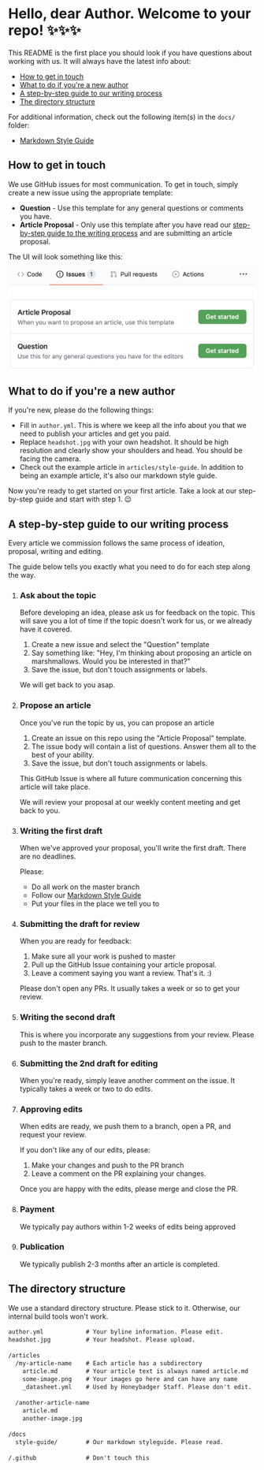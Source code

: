 <!--
WARNING: Don't edit this file on individual author repos.
Honeybadger staff periodically pushes out new versions of this
file to all author repos. Any changes you make will be
overwritten when we do this.
-->

<!-- omit in toc -->
# Hello, dear Author. Welcome to your repo! ✨✨✨

This README is the first place you should look if you have questions about working with us. It will always have the latest info about:

- [How to get in touch](#how-to-get-in-touch)
- [What to do if you're a new author](#what-to-do-if-youre-a-new-author)
- [A step-by-step guide to our writing process](#a-step-by-step-guide-to-our-writing-process)
- [The directory structure](#the-directory-structure)

For additional information, check out the following item(s) in the `docs/` folder:

- [Markdown Style Guide](docs/style-guide/style-guide.md)

## How to get in touch

We use GitHub issues for most communication. To get in touch, simply create a new issue using the appropriate template:

- **Question** - Use this template for any general questions or comments you have.
- **Article Proposal** - Only use this template after you have read our [step-by-step guide to the writing process](#a-step-by-step-guide-to-our-writing-process) and are submitting an article proposal.

The UI will look something like this:

![Github Issue Templates](docs/images/issue-templates.png)

## What to do if you're a new author

If you're new, please do the following things:

- Fill in `author.yml`. This is where we keep all the info about you that we need to publish your articles and get you paid.
- Replace `headshot.jpg` with your own headshot. It should be high resolution and clearly show your shoulders and head. You should be facing the camera.
- Check out the example article in `articles/style-guide`. In addition to being an example article, it's also our markdown style guide.

Now you're ready to get started on your first article. Take a look at our step-by-step guide and start with step 1. 😉

## A step-by-step guide to our writing process

Every article we commission follows the same process of ideation, proposal, writing and editing.

The guide below tells you exactly what you need to do for each step along the way.

1. ### Ask about the topic

   Before developing an idea, please ask us for feedback on the topic. This will save you a lot of time if the topic doesn't work for us, or we already have it covered.

   1. Create a new issue and select the "Question" template
   2. Say something like: "Hey, I'm thinking about proposing an article on marshmallows. Would you be interested in that?"
   3. Save the issue, but don't touch assignments or labels.

   We will get back to you asap.

2. ### Propose an article

   Once you've run the topic by us, you can propose an article

   1. Create an issue on this repo using the "Article Proposal" template.
   2. The issue body will contain a list of questions. Answer them all to the best of your ability.
   3. Save the issue, but don't touch assignments or labels.

   This GitHub Issue is where all future communication concerning this article will take place.

   We will review your proposal at our weekly content meeting and get back to you.

3. ### Writing the first draft

   When we've approved your proposal, you'll write the first draft. There are no deadlines.

   Please:

   - Do all work on the master branch
   - Follow our [Markdown Style Guide](docs/style-guide/style-guide.md)
   - Put your files in the place we tell you to

4. ### Submitting the draft for review

   When you are ready for feedback:

   1. Make sure all your work is pushed to master
   2. Pull up the GitHub Issue containing your article proposal.
   3. Leave a comment saying you want a review. That's it. :)

   Please don't open any PRs. It usually takes a week or so to get your review.

5. ### Writing the second draft
   This is where you incorporate any suggestions from your review. Please push to the master branch.
6. ### Submitting the 2nd draft for editing
   When you're ready, simply leave another comment on the issue. It typically takes a week or two to do edits.
7. ### Approving edits

   When edits are ready, we push them to a branch, open a PR, and request your review.

   If you don't like any of our edits, please:

   1. Make your changes and push to the PR branch
   2. Leave a comment on the PR explaining your changes.

   Once you are happy with the edits, please merge and close the PR.

8. ### Payment
   We typically pay authors within 1-2 weeks of edits being approved
9. ### Publication
   We typically publish 2-3 months after an article is completed.

## The directory structure

We use a standard directory structure. Please stick to it. Otherwise, our internal build tools won't work.

```
author.yml            # Your byline information. Please edit.
headshot.jpg          # Your headshot. Please upload.

/articles
  /my-article-name    # Each article has a subdirectory
    article.md        # Your article text is always named article.md
    some-image.png    # Your images go here and can have any name
    _datasheet.yml    # Used by Honeybadger Staff. Please don't edit.

  /another-article-name
    article.md
    another-image.jpg

/docs
  style-guide/        # Our markdown styleguide. Please read.

/.github              # Don't touch this
```
